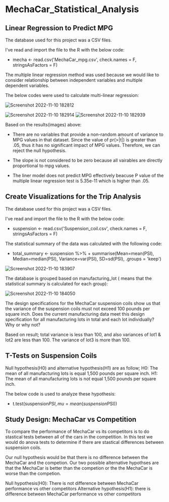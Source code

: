 # MechaCar_Statistical_Analysis

## Linear Regression to Predict MPG

The database used for this project was a CSV files. 

I've read and import the file to the R with the below code:
  - mecha <- read.csv('MechaCar_mpg.csv', check.names = F, stringsAsFactors = F)
  
The multiple linear regression method was used because we would like to consider relationship between independent variables and multiple dependent variables.

The below codes were used to calculate multi-linear regression:

![Screenshot 2022-11-10 182812](https://user-images.githubusercontent.com/108438270/201241410-6782004d-7260-4cc1-9996-81935e8f33d1.png)


![Screenshot 2022-11-10 182914](https://user-images.githubusercontent.com/108438270/201241443-80316758-bf14-4c4f-867f-b9e3fd5a5f5e.png)
![Screenshot 2022-11-10 182939](https://user-images.githubusercontent.com/108438270/201241477-aacbf2e7-66ef-4f9a-a031-089349a40f26.png)


Based on the results(images) above:

- There are no variables that provide a non-random amount of variance to MPG values in that dataset. Since the value of pr(>|t|) is greater than .05, thus it has no significant impact of MPG values. Therefore, we can reject the null hypothesis.

- The slope is not considered to be zero because all vairables are directly proportional to mpg values.

- The liner model does not predict MPG effectively beacuse P value of the multiple linear regression test is 5.35e-11 which is higher than .05.



## Create Visualizations for the Trip Analysis


The database used for this project was a CSV files. 

I've read and import the file to the R with the below code:

  - suspension <- read.csv('Suspension_coil.csv', check.names = F, stringsAsFactors = F)
  
 The statistical summary of the data was calculated with the following code:
 
  - total_summary <- suspension %>% + summarise(Mean=mean(PSI), Median=median(PSI), Variance=var(PSI), SD=sd(PSI), .groups = 'keep')

![Screenshot 2022-11-10 183907](https://user-images.githubusercontent.com/108438270/201243446-332caa1c-abd7-46fd-ae4b-2b49e33a947f.png)

The database is grouped based on manufacturing_lot ( means that the statistical summary is calculated for each group):

![Screenshot 2022-11-10 184050](https://user-images.githubusercontent.com/108438270/201243684-bcb4615b-065d-44bb-991d-71f3f0809395.png)

The design specifications for the MechaCar suspension coils show us that the variance of the suspension coils must not exceed 100 pounds per square inch. 
Does the current manufacturing data meet this design specification for all manufacturing lots in total and each lot individually? 
Why or why not?

Based on result; total variance is less than 100, and also variances of lot1 & lot2 are less than 100.
The variance of lot3 is more than 100.


## T-Tests on Suspension Coils


Null hypothesis(H0) and alternative hypothesis(H1) are as follow; H0: The mean of all manufacturing lots is equal 1,500 pounds per square inch. H1: The mean of all manufacturing lots is not equal 1,500 pounds per square inch.

The below code is used to analyze these hypothesis:
  - t.test(suspension$PSI, mu=mean(suspension$PSI))


## Study Design: MechaCar vs Competition


To compare the performance of MechaCar vs its competitors is to do stastical tests between all of the cars in the competition. In this test we would do anova tests to determine if there are stastical differences between suspension coils. 

Our null hypothesis would be that there is no difference between the MechaCar and the competion. Our two possible alternative hypothses are that the MechaCar is better than the competion or the the MechaCar is worse than the competion.

Null hypothesis(H0): There is not difference between MechaCar performance vs other competitors Alternative hypothesis(H1): there is difference between MechaCar performance vs other competitors


